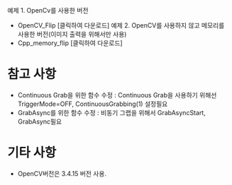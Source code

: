 예제 1. OpenCv를 사용한 버전 
 - OpenCV_Flip [클릭하여 다운로드]
예제 2. OpenCV를 사용하지 않고 메모리를 사용한 버전(이미지 출력을 위해서만 사용) 
 - Cpp_memory_flip [클릭하여 다운로드]


# 참고 사항
 * Continuous Grab을 위한 함수 수정 : Continuous Grab을 사용하기 위해선 TriggerMode=OFF, ContinuousGrabbing(1) 설정필요
 * GrabAsync를 위한 함수 수정 : 비동기 그랩을 위해서 GrabAsyncStart, GrabAsync필요

# 기타 사항
 * OpenCV버전은 3.4.15 버전 사용.
